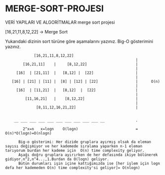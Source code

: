 # MERGE-SORT-PROJESI
VERİ YAPILARI VE ALGORİTMALAR merge sort projesi


[16,21,11,8,12,22] -> Merge Sort

Yukarıdaki dizinin sort türüne göre aşamalarını yazınız.
Big-O gösterimini yazınız.

                 [16,21,11,8,12,22]                                
                                                               |
            [16,21,11]    |     [8,12,22]                      |    
                                                               |
         [16]  | [21,11]  |   [8,12] |  [22]                   |     
                                                               |
       [16] | [21] | [11] |  [8] | [12] | [22]                 |      O(n)
                                                               |
         [16]  | [11,21]  |   [8,12]  |  [22]                  |     
                                                               |
             [11,16,21]   |    [8,12,22]                       |
                                                               |
                  [8,11,12,16,21,22]                           | 

        
        __ ___ ___ ___ ___ ___ ___ ___ ___ ___ __              .

            2^x=n   x=logn    O(logn)                          =    O(n)*O(logn)=O(nlogn)

          Big-o gösterimi: Her dizide gruplara ayırmış olsak da eleman sayısı değişmiyor ve her kademede sıralama yaparken n-1 eleman tarıyorum burdan her kademe için  O(n) time complexity geliyor.
          Aşağı doğru gruplara ayırırken de her defasında ikiye bölünerek gidiyor.n^2,n^4...,1.Burdan da O(logn) geliyor.
          Bütün durumları işin içine kattığımızda ise [her işlem için logn defa her kademeden O(n) time complexity'si geliyor]= O(nlogn)  
          
